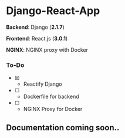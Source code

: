 # Django-React-App

**Backend**: Django (**2.1.7**)

**Frontend**: React.js (**3.0.1**)

**NGINX**: NGINX proxy with Docker

### To-Do

- [X] - Reactify Django
- [ ] - Dockerfile for backend
- [ ] - NGINX Proxy for Docker

## Documentation coming soon..
